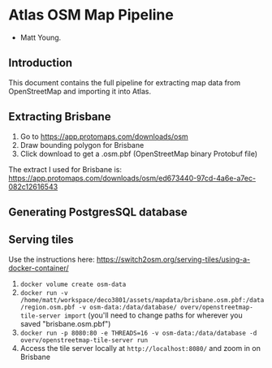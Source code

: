 # Atlas OSM Map Pipeline
- Matt Young.

## Introduction
This document contains the full pipeline for extracting map data from OpenStreetMap and importing it into
Atlas.

## Extracting Brisbane
1. Go to https://app.protomaps.com/downloads/osm
2. Draw bounding polygon for Brisbane
3. Click download to get a .osm.pbf (OpenStreetMap binary Protobuf file)

The extract I used for Brisbane is: https://app.protomaps.com/downloads/osm/ed673440-97cd-4a6e-a7ec-082c12616543

## Generating PostgresSQL database

## Serving tiles
Use the instructions here: https://switch2osm.org/serving-tiles/using-a-docker-container/

1. `docker volume create osm-data`
2. `docker run -v /home/matt/workspace/deco3801/assets/mapdata/brisbane.osm.pbf:/data/region.osm.pbf -v osm-data:/data/database/ overv/openstreetmap-tile-server import`
   (you'll need to change paths for wherever you saved "brisbane.osm.pbf")
3. `docker run -p 8080:80 -e THREADS=16 -v osm-data:/data/database -d overv/openstreetmap-tile-server run`
4. Access the tile server locally at `http://localhost:8080/` and zoom in on Brisbane
